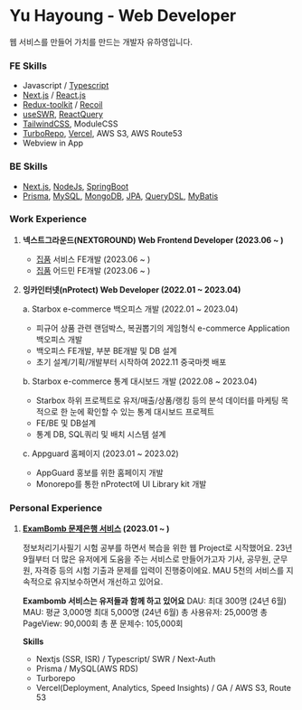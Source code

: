 # Yu Hayoung - Web Developer

웹 서비스를 만들어 가치를 만드는 개발자 유하영입니다.

### FE Skills
 - Javascript / [Typescript](https://www.typescriptlang.org/)
 - [Next.js](https://nextjs.org/) / [React.js](https://reactjs.org/) 
 - [Redux-toolkit](https://redux-toolkit.js.org/) / [Recoil](https://recoiljs.org/)
 - [useSWR](https://swr.vercel.app/ko), [ReactQuery](https://react-query-v3.tanstack.com/)
 - [TailwindCSS](https://tailwindcss.com/), ModuleCSS
 - [TurboRepo](https://turbo.build/), [Vercel](https://vercel.com/), AWS S3, AWS Route53
 - Webview in App

### BE Skills
 - [Next.js](https://nextjs.org/), [NodeJs](https://nodejs.org/), [SpringBoot](https://spring.io/)
 - [Prisma](https://www.prisma.io/), [MySQL](https://www.mysql.com/), [MongoDB](https://www.mongodb.com/), [JPA](https://spring.io/projects/spring-data-jpa), [QueryDSL](http://querydsl.com/), [MyBatis](https://mybatis.org/mybatis-3/)


### Work Experience
1. **넥스트그라운드(NEXTGROUND) Web Frontend Developer (2023.06 ~ )**

   - [집품](https://zippoom.com) 서비스 FE개발 (2023.06 ~ )
   - [집품](https://zippoom.com) 어드민 FE개발 (2023.06 ~ )

<!--
   a. [집품](https://zippoom.com) Client 개발 (2023.06 ~ )
    - 집품 서비스 개발 및 SEO & 성능최적화
    - MAU 6만/DAU 3천 -> MAU 35만/DAU 1.5만 성장
    - NextJs / Typescript / Jest / Recoil / SWR / Tailwindcss
    - SSR 속도개선 0.8초에서 0.3초 이내로 로드되도록 개선 (모든 페이지 300~500ms 단축)
    - Jest 도입으로 특정 로직 QA 자동화로 시간 단축 및 SWR을 통한 개발경험 개선
    - Next Image 컴포넌트의 기존 시스템 문제점 파악 및 서버환경 최적화
    - SEO 관련 레퍼런스 조사
    - 지속적인 사내 개발스터디를 통한 개발문화 향상
    - 렌더링최적화
   
   b. [집품](https://zippoom.com) Admin 개발 (2023.06 ~ )
    - 집품 포스팅 작성을 위한 에디터 유지보수 ckeditor
    - NextJs / Typescript / Recoil / SWR / Tailwindcss


1. SEO 최적화 중심 개발
SEO 최적화를 통해 검색엔진을 통한 유입을 증대시켜 트래픽 증가를 목표로 합니다.
아래와 같은 성과를 통해 합류 당시 MAU 8만에서 25만으로 성장하고 매일 새로운 기록을 이루고 있습니다.
- Nextjs를 통한 SSR, SEO 최적화 FE 설계
- 시멘틱마크업, 봇 친화적인 HTML구조, 서치엔진 스니펫 분석
- SERP를 위한 메타태그 변경 및 마크업 적용

2. 집품 포스팅 어드민
집품 자체 포스팅 컨텐츠 작성 어드민 페이지 유지보수 및 개발을 담당합니다.

- 콘텐츠를 작성 시에 적용하는 태그 또는 문단 스타일에 따른 UI 개발

 -->

2. **잉카인터넷(nProtect) Web Developer (2022.01 ~ 2023.04)**

   a. Starbox e-commerce 백오피스 개발 (2022.01 ~ 2023.04)
    - 피규어 상품 관련 랜덤박스, 복권뽑기의 게임형식 e-commerce Application 백오피스 개발
    - 백오피스 FE개발, 부분 BE개발 및 DB 설계
    - 초기 설계/기획/개발부터 시작하여 2022.11 중국마켓 배포
    
   b. Starbox e-commerce 통계 대시보드 개발 (2022.08 ~ 2023.04)
    - Starbox 하위 프로젝트로 유저/매출/상품/랭킹 등의 분석 데이터를 마케팅 목적으로 한 눈에 확인할 수 있는 통계 대시보드 프로젝트
    - FE/BE 및 DB설계
    - 통계 DB, SQL쿼리 및 배치 시스템 설계
   
   c. Appguard 홈페이지 (2023.01 ~ 2023.02)
    - AppGuard 홍보를 위한 홈페이지 개발
    - Monorepo를 통한 nProtect에 UI Library kit 개발

### Personal Experience
1. **[ExamBomb 문제은행 서비스](https://www.exambomb.com) (2023.01 ~ )**

   정보처리기사필기 시험 공부를 하면서 복습을 위한 웹 Project로 시작했어요.
   23년 9월부터 더 많은 유저에게 도움을 주는 서비스로 만들어가고자 기사, 공무원, 군무원, 자격증 등의 시험 기출과 문제를 입력이 진행중이에요.
   MAU 5천의 서비스를 지속적으로 유지보수하면서 개선하고 있어요.
   <!--
   **24년 6월 기준 Exambomb 통계**
   DAU: 최대 300명
   MAU: 5,000명
   총 방문유저: 20,000명
   총 PageView: 70,000회
   총 푼 문제수: 74,000회
   -->
   **Exambomb 서비스는 유저들과 함께 하고 있어요**
   DAU: 최대 300명 (24년 6월)
   MAU: 평균 3,000명
        최대 5,000명 (24년 6월)
   총 사용유저: 25,000명
   총 PageView: 90,000회
   총 푼 문제수: 105,000회

   **Skills**
   - Nextjs (SSR, ISR) / Typescript/ SWR / Next-Auth
   - Prisma / MySQL(AWS RDS)
   - Turborepo
   - Vercel(Deployment, Analytics, Speed Insights) / GA / AWS S3, Route 53

<!--
2. Open AI Starter (2023.04 ~ )
 - Open AI의 API를 활용해보며 쉽게 활용 가능한 UI를 제공하는 Starter Templete 개발하여 openAI API를 쉽게 연결할 수 있어요.
 - Completion Mode, Chat Mode, Create Image API 제공
 - [Repository](https://github.com/glory4god/openai-starter)
 - [Docs](https://openai-starter-docs.vercel.app/)

 -->

<!--

### Recent interests
1. Monorepo System
[Turborepo](https://turbo.build/) 기반의 모노레포 시스템을 통한 프로젝트 구성을 즐겨 사용해요.

2. Nextjs / Vercel(SSR, ISR, SSG)
Nextjs SSR에서의 상태관리와 Props Drilling 등에서 최적의 효율을 고민하고, Vercel 배포 시 제공되는 기능에 대한 공부를 하고 있어요.

3. Prisma and Next-Auth
Prisma와 Next-Auth를 활용한 서버구축에 관심을 갖고 있어요.

4. AI
Open AI의 API를 통해 새로운 것을 도전해보려 관심을 가져요.

 -->
<!-- 4. Next13 version & Eslint
Next13과 Prisma를 이용하여 Rest API가 없는 프로젝트 구성에 관심을 갖고 있습니다. ( vercel/commerce )
unicorn 플러그인을 통해 파워풀한 ESlint rules를 적용해갑니다.
[Repository](https://github.com/glory4god/next13-prisma-template)
 -->

<!--  [![Anurag's github stats](https://github-readme-stats.vercel.app/api?username=glory4god)](https://github.com/anuraghazra/github-readme-stats)  -->
